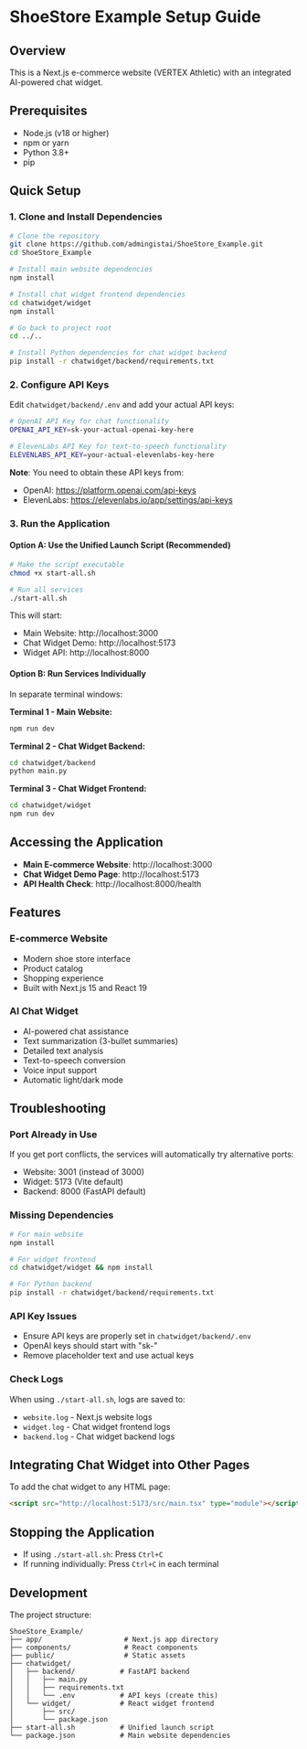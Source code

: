 # ShoeStore Example Setup Guide

## Overview
This is a Next.js e-commerce website (VERTEX Athletic) with an integrated AI-powered chat widget.

## Prerequisites
- Node.js (v18 or higher)
- npm or yarn
- Python 3.8+
- pip

## Quick Setup

### 1. Clone and Install Dependencies

```bash
# Clone the repository
git clone https://github.com/admingistai/ShoeStore_Example.git
cd ShoeStore_Example

# Install main website dependencies
npm install

# Install chat widget frontend dependencies
cd chatwidget/widget
npm install

# Go back to project root
cd ../..

# Install Python dependencies for chat widget backend
pip install -r chatwidget/backend/requirements.txt
```

### 2. Configure API Keys

Edit `chatwidget/backend/.env` and add your actual API keys:

```bash
# OpenAI API Key for chat functionality
OPENAI_API_KEY=sk-your-actual-openai-key-here

# ElevenLabs API Key for text-to-speech functionality
ELEVENLABS_API_KEY=your-actual-elevenlabs-key-here
```

**Note**: You need to obtain these API keys from:
- OpenAI: https://platform.openai.com/api-keys
- ElevenLabs: https://elevenlabs.io/app/settings/api-keys

### 3. Run the Application

#### Option A: Use the Unified Launch Script (Recommended)

```bash
# Make the script executable
chmod +x start-all.sh

# Run all services
./start-all.sh
```

This will start:
- Main Website: http://localhost:3000
- Chat Widget Demo: http://localhost:5173
- Widget API: http://localhost:8000

#### Option B: Run Services Individually

In separate terminal windows:

**Terminal 1 - Main Website:**
```bash
npm run dev
```

**Terminal 2 - Chat Widget Backend:**
```bash
cd chatwidget/backend
python main.py
```

**Terminal 3 - Chat Widget Frontend:**
```bash
cd chatwidget/widget
npm run dev
```

## Accessing the Application

- **Main E-commerce Website**: http://localhost:3000
- **Chat Widget Demo Page**: http://localhost:5173
- **API Health Check**: http://localhost:8000/health

## Features

### E-commerce Website
- Modern shoe store interface
- Product catalog
- Shopping experience
- Built with Next.js 15 and React 19

### AI Chat Widget
- AI-powered chat assistance
- Text summarization (3-bullet summaries)
- Detailed text analysis
- Text-to-speech conversion
- Voice input support
- Automatic light/dark mode

## Troubleshooting

### Port Already in Use
If you get port conflicts, the services will automatically try alternative ports:
- Website: 3001 (instead of 3000)
- Widget: 5173 (Vite default)
- Backend: 8000 (FastAPI default)

### Missing Dependencies
```bash
# For main website
npm install

# For widget frontend
cd chatwidget/widget && npm install

# For Python backend
pip install -r chatwidget/backend/requirements.txt
```

### API Key Issues
- Ensure API keys are properly set in `chatwidget/backend/.env`
- OpenAI keys should start with "sk-"
- Remove placeholder text and use actual keys

### Check Logs
When using `./start-all.sh`, logs are saved to:
- `website.log` - Next.js website logs
- `widget.log` - Chat widget frontend logs
- `backend.log` - Chat widget backend logs

## Integrating Chat Widget into Other Pages

To add the chat widget to any HTML page:

```html
<script src="http://localhost:5173/src/main.tsx" type="module"></script>
```

## Stopping the Application

- If using `./start-all.sh`: Press `Ctrl+C`
- If running individually: Press `Ctrl+C` in each terminal

## Development

The project structure:
```
ShoeStore_Example/
├── app/                    # Next.js app directory
├── components/             # React components
├── public/                 # Static assets
├── chatwidget/            
│   ├── backend/           # FastAPI backend
│   │   ├── main.py        
│   │   ├── requirements.txt
│   │   └── .env           # API keys (create this)
│   └── widget/            # React widget frontend
│       ├── src/           
│       └── package.json
├── start-all.sh           # Unified launch script
└── package.json           # Main website dependencies
```